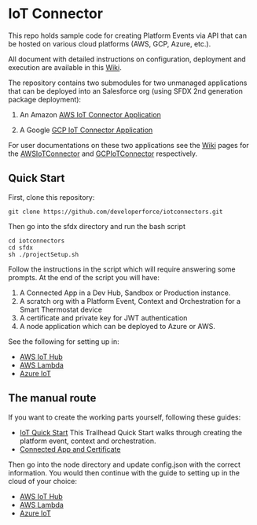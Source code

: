 # IoT Connector

This repo holds sample code for creating Platform Events via API that can be hosted on various cloud platforms (AWS, GCP, Azure, etc.).

All document with detailed instructions on configuration, deployment and execution are available in this [Wiki](../../wiki).

The repository contains two submodules for two unmanaged applications that can be deployed into an Salesforce org (using SFDX 2nd generation package deployment):

1. An Amazon [AWS IoT Connector Application](https://github.com/hkache/AWS-iotconnector)

2. A Google [GCP IoT Connector Application](https://github.com/hkache/GCP-iotconnector)

For user documentations on these two applications see the [Wiki](../../wiki) pages for the [AWSIoTConnector](../../wiki/AWSIoTConnector) and [GCPIoTConnector](../../wiki/GCPIoTConnector) respectively.

## Quick Start

First, clone this repository:

``
git clone https://github.com/developerforce/iotconnectors.git
``

Then go into the sfdx directory and run the bash script

```
cd iotconnectors
cd sfdx
sh ./projectSetup.sh
```

Follow the instructions in the script which will require answering some prompts.  At the end of the script you will have:

1. A Connected App in a Dev Hub, Sandbox or Production instance.
2. A scratch org with a Platform Event, Context and Orchestration for a Smart Thermostat device
3. A certificate and private key for JWT authentication
4. A node application which can be deployed to Azure or AWS.

See the following for setting up in:

* [AWS IoT Hub](https://github.com/developerforce/iotconnectors/wiki/AWSPlatformEvents-WebFlow) 
* [AWS Lambda](https://github.com/developerforce/iotconnectors/wiki/AWSPlatformEvents-JWT) 
* [Azure IoT](https://github.com/developerforce/iotconnectors/wiki/AzurePlatformEvents) 


## The manual route

If you want to create the working parts yourself, following these guides:

* [IoT Quick Start](https://trailhead.salesforce.com/en/projects/quick-start-iot-explorer) This Trailhead Quick Start walks through creating the platform event, context and orchestration.
* [Connected App and Certificate](https://github.com/developerforce/iotconnectors/wiki/AWSPlatformEvents-JWT) 

Then go into the node directory and update config.json with the correct information.  You would then continue with the guide to setting up in the cloud of your choice:

* [AWS IoT Hub](https://github.com/developerforce/iotconnectors/wiki/AWSIoTConnector) 
* [AWS Lambda](https://github.com/developerforce/iotconnectors/wiki/AWSPlatformEvents-JWT) 
* [Azure IoT](https://github.com/developerforce/iotconnectors/wiki/AzurePlatformEvents) 


